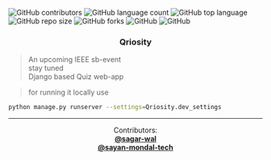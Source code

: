 ![GitHub contributors](https://img.shields.io/github/contributors/sayan-mondal-tech/Qriosity2.0?color=cyan&style=plastic)
![GitHub language count](https://img.shields.io/github/languages/count/sayan-mondal-tech/Qriosity2.0)
![GitHub top language](https://img.shields.io/github/languages/top/sayan-mondal-tech/Qriosity2.0)
![GitHub repo size](https://img.shields.io/github/repo-size/sayan-mondal-tech/Qriosity2.0)
![GitHub forks](https://img.shields.io/github/forks/sagar-wal/Qriosity2.0?style=social)
![GitHub](https://img.shields.io/github/license/sayan-mondal-tech/Qriosity2.0)
![GitHub](https://img.shields.io/badge/Qriosity2.0-build-lightgrey)

<h3 align="center">Qriosity</h3>

> An upcoming IEEE sb-event<br>
> stay tuned<br>
> Django based Quiz web-app<br>

> for running it locally use

```sh
python manage.py runserver --settings=Qriosity.dev_settings
```

<hr>
  <p align="center">
    Contributors:
    <br />
    <a href="https://github.com/sagar-wal"><strong>@sagar-wal</strong></a>
    <br />
  <a href="https://github.com/sayan-mondal-tech"><strong>@sayan-mondal-tech</strong></a>
    <br />
  </p>
